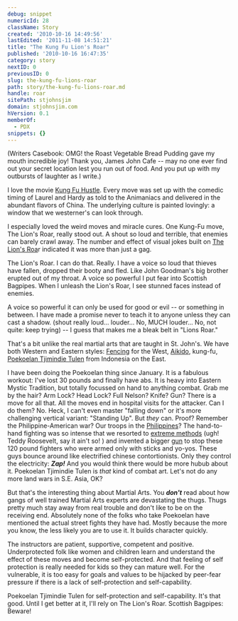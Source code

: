 ```yaml
---
debug: snippet
numericId: 28
className: Story
created: '2010-10-16 14:49:56'
lastEdited: '2011-11-08 14:51:21'
title: "The Kung Fu Lion's Roar"
published: '2010-10-16 16:47:35'
category: story
nextID: 0
previousID: 0
slug: the-kung-fu-lions-roar
path: story/the-kung-fu-lions-roar.md
handle: roar
sitePath: stjohnsjim
domain: stjohnsjim.com
hVersion: 0.1
memberOf:
  - PDX
snippets: {}
---
```


(Writers Casebook: OMG! the Roast Vegetable Bread Pudding gave my mouth incredible joy! Thank you, James John Cafe -- may no one ever find out your secret location lest you run out of food. And you put up with my outbursts of laughter as I write.)

I love the movie [Kung Fu Hustle][0]. Every move was set up with the comedic timing of Laurel and Hardy as told to the Animaniacs and delivered in the abundant flavors of China. The underlying culture is painted lovingly: a window that we westerner's can look through.

I especially loved the weird moves and miracle cures. One Kung-Fu move, The Lion's Roar, really stood out. A shout so loud and terrible, that enemies can barely crawl away. The number and effect of visual jokes built on [The Lion's Roa][1]r indicated it was more than just a gag.

The Lion's Roar. I can do that. Really. I have a voice so loud that thieves have fallen, dropped their booty and fled. Like John Goodman's big brother erupted out of my throat. A voice so powerful I put fear into Scottish Bagpipes. When I unleash the Lion's Roar, I see stunned faces instead of enemies.

A voice so powerful it can only be used for good or evil -- or something in between. I have made a promise never to teach it to anyone unless they can cast a shadow. (shout really loud... louder... No, MUCH louder... No, not quite: keep trying) -- I guess that makes me a bleak belt in "Lions Roar."

That's a bit unlike the real martial arts that are taught in St. John's. We have both Western and Eastern styles: [Fencing][2] for the West, [Aikido][3], kung-fu, [Poekoelan Tjimindie Tulen][4] from Indonesia on the East.

I have been doing the Poekoelan thing since January. It is a fabulous workout: I've lost 30 pounds and finally have abs. It is heavy into Eastern Mystic Tradition, but totally focussed on hand to anything combat. Grab me by the hair? Arm Lock? Head Lock? Full Nelson? Knife? Gun? There is a move for all that. All the moves end in hospital visits for the attacker. Can I do them? No. Heck, I can't even master "falling down" or it's more challenging vertical variant: "Standing Up". But _they_ can. Proof? Remember the Philippine-American war? Our troops in the [Philippines][5]? The hand-to-hand fighting was so intense that we resorted to [extreme methods][6] (ugh! Teddy Roosevelt, say it ain't so! ) and invented a bigger [gun][7] to stop these 120 pound fighters who were armed only with sticks and yo-yos. These guys bounce around like electrified chinese contortionists. Only they control the electricity: _**Zap!**_ And you would think there would be more hubub about it. Poekoelan Tjimindie Tulen is _that_ kind of combat art. Let's not do any more land wars in S.E. Asia, OK?

But that's the interesting thing about Martial Arts. You _**don't**_ read about how gangs of well trained Martial Arts experts are devastating the thugs. Thugs pretty much stay away from real trouble and don't like to be on the receiving end. Absolutely none of the folks who take Poekoelan have mentioned the actual street fights they have had. Mostly because the more you know, the less likely you are to use it. It builds character quickly.

The instructors are patient, supportive, competent and positive. Underprotected folk like women and children learn and understand the effect of these moves and become self-protected. And that feeling of self protection is really needed for kids so they can mature well. For the vulnerable, it is too easy for goals and values to be hijacked by peer-fear pressure if there is a lack of self-protection and self-capability.

Poekoelan Tjimindie Tulen for self-protection and self-capability. It's that good. Until I get better at it, I'll rely on The Lion's Roar. Scottish Bagpipes: Beware!

[0]: http://www.sonypictures.net/movies/kungfuhustle/site/
[1]: http://www.kungfumagazine.com/ezine/article.php?article=592
[2]: http://fencingcenter.org/
[3]: http://www.ecoledebudo.com/
[4]: http://www.onewithheart.com/index.php?option=com_chronocontact&Itemid=81
[5]: http://en.wikipedia.org/wiki/Filipino_martial_arts
[6]: http://en.wikipedia.org/wiki/Water_cure_(torture)#Philippine-American_War
[7]: http://en.wikipedia.org/wiki/M1911_pistol#Early_history_and_adoption
